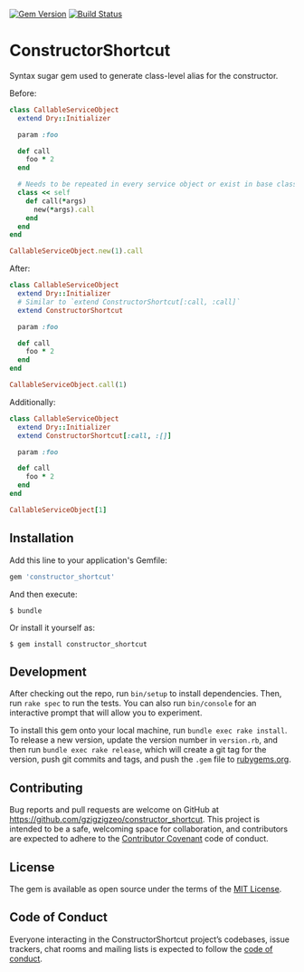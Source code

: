 [![Gem Version](https://badge.fury.io/rb/mobius-client.svg)](https://badge.fury.io/rb/constructor_shortcut)
[![Build Status](https://travis-ci.org/mobius-network/mobius-client-ruby.svg?branch=master)](https://travis-ci.org/gzigzigzeo/constructor_shortcut)

# ConstructorShortcut

Syntax sugar gem used to generate class-level alias for the constructor.

Before:

```ruby
class CallableServiceObject
  extend Dry::Initializer

  param :foo

  def call
    foo * 2
  end

  # Needs to be repeated in every service object or exist in base class of all hierarchies
  class << self
    def call(*args)
      new(*args).call
    end
  end
end

CallableServiceObject.new(1).call
```

After:

```ruby
class CallableServiceObject
  extend Dry::Initializer
  # Similar to `extend ConstructorShortcut[:call, :call]`
  extend ConstructorShortcut

  param :foo

  def call
    foo * 2
  end
end

CallableServiceObject.call(1)
```

Additionally:

```ruby
class CallableServiceObject
  extend Dry::Initializer
  extend ConstructorShortcut[:call, :[]]

  param :foo

  def call
    foo * 2
  end
end

CallableServiceObject[1]
```

## Installation

Add this line to your application's Gemfile:

```ruby
gem 'constructor_shortcut'
```

And then execute:

    $ bundle

Or install it yourself as:

    $ gem install constructor_shortcut

## Development

After checking out the repo, run `bin/setup` to install dependencies. Then, run `rake spec` to run the tests. You can also run `bin/console` for an interactive prompt that will allow you to experiment.

To install this gem onto your local machine, run `bundle exec rake install`. To release a new version, update the version number in `version.rb`, and then run `bundle exec rake release`, which will create a git tag for the version, push git commits and tags, and push the `.gem` file to [rubygems.org](https://rubygems.org).

## Contributing

Bug reports and pull requests are welcome on GitHub at https://github.com/gzigzigzeo/constructor_shortcut. This project is intended to be a safe, welcoming space for collaboration, and contributors are expected to adhere to the [Contributor Covenant](http://contributor-covenant.org) code of conduct.

## License

The gem is available as open source under the terms of the [MIT License](https://opensource.org/licenses/MIT).

## Code of Conduct

Everyone interacting in the ConstructorShortcut project’s codebases, issue trackers, chat rooms and mailing lists is expected to follow the [code of conduct](https://github.com/gzigzigzeo/constructor_shortcut/blob/master/CODE_OF_CONDUCT.md).
